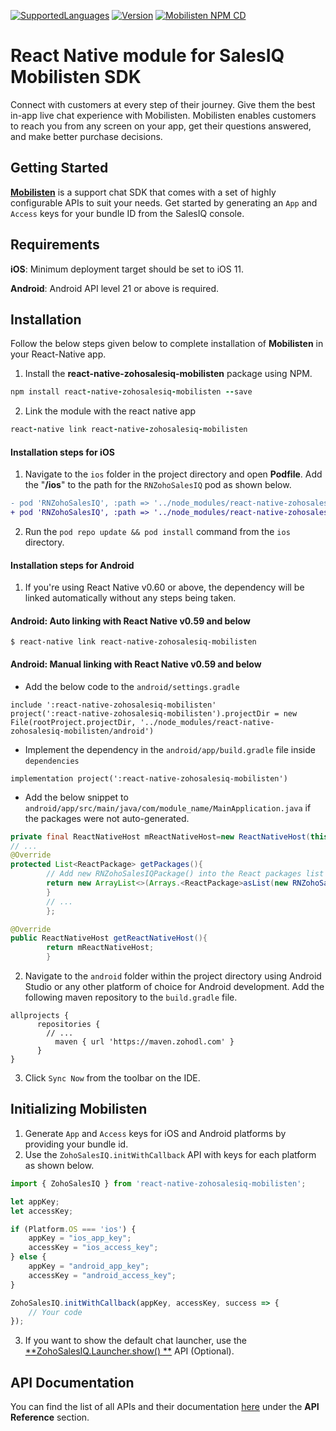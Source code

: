 [![SupportedLanguages](https://img.shields.io/badge/Platforms-iOS%20%7C%20%20Android-green.svg)](https://www.zoho.com/salesiq/help/developer-section/react-native-sdk-installation.html) [![Version](https://img.shields.io/badge/version-8.1.1-blue.svg)](https://mobilisten.io/) [![Mobilisten NPM CD](https://github.com/zoho/SalesIQ-Mobilisten-ReactNative/workflows/Mobilisten%20NPM%20CD/badge.svg)](https://github.com/zoho/SalesIQ-Mobilisten-ReactNative/actions)

# React Native module for SalesIQ Mobilisten SDK

Connect with customers at every step of their journey. Give them the best in-app live chat experience with Mobilisten. Mobilisten enables customers to reach you from any screen on your app, get their questions answered, and make better purchase decisions.

## Getting Started
[**Mobilisten**](https://mobilisten.io/) is a support chat SDK that comes with a set of highly configurable APIs to suit your needs. Get started by generating an `App` and `Access` keys for your bundle ID from the SalesIQ console.

## Requirements

**iOS**: Minimum deployment target should be set to iOS 11.

**Android**: Android API level 21 or above is required.

## Installation
Follow the below steps given below to complete installation of **Mobilisten** in your React-Native app.

1. Install the **react-native-zohosalesiq-mobilisten** package using NPM.
```ruby
npm install react-native-zohosalesiq-mobilisten --save
```

2. Link the module with the react native app
```ruby
react-native link react-native-zohosalesiq-mobilisten
```

#### Installation steps for iOS

1. Navigate to the `ios` folder in the project directory and open **Podfile**.
   Add the "**/ios**" to the path for the `RNZohoSalesIQ` pod as shown below.

```diff
- pod 'RNZohoSalesIQ', :path => '../node_modules/react-native-zohosalesiq-mobilisten'
+ pod 'RNZohoSalesIQ', :path => '../node_modules/react-native-zohosalesiq-mobilisten/ios'
```

2. Run the `pod repo update && pod install` command from the `ios` directory.

#### Installation steps for Android

1. If you're using React Native v0.60 or above, the dependency will be linked automatically without
   any steps being taken.

#### Android: Auto linking with React Native v0.59 and below

```
$ react-native link react-native-zohosalesiq-mobilisten
```

#### Android: Manual linking with React Native v0.59 and below

- Add the below code to the `android/settings.gradle`

```Gradle
include ':react-native-zohosalesiq-mobilisten'
project(':react-native-zohosalesiq-mobilisten').projectDir = new File(rootProject.projectDir, '../node_modules/react-native-zohosalesiq-mobilisten/android')
```

- Implement the dependency in the `android/app/build.gradle` file inside `dependencies`

```Gradle
implementation project(':react-native-zohosalesiq-mobilisten')
```

- Add the below snippet to `android/app/src/main/java/com/module_name/MainApplication.java` if the
  packages were not auto-generated.

```java
private final ReactNativeHost mReactNativeHost=new ReactNativeHost(this){
// ...
@Override
protected List<ReactPackage> getPackages(){
        // Add new RNZohoSalesIQPackage() into the React packages list like below
        return new ArrayList<>(Arrays.<ReactPackage>asList(new RNZohoSalesIQPackage()));
        }
        // ...
        };

@Override
public ReactNativeHost getReactNativeHost(){
        return mReactNativeHost;
        }
```

2. Navigate to the `android` folder within the project directory using Android Studio or any other
   platform of choice for Android development.
   Add the following maven repository to the `build.gradle` file.

```Gradle
allprojects {
      repositories {
        // ...
          maven { url 'https://maven.zohodl.com' }
      }
}
```

3. Click `Sync Now` from the toolbar on the IDE.

## Initializing Mobilisten

1. Generate `App` and `Access` keys for iOS and Android platforms by providing your bundle id.
2. Use the `ZohoSalesIQ.initWithCallback` API with keys for each platform as shown below.

```js
import { ZohoSalesIQ } from 'react-native-zohosalesiq-mobilisten';

let appKey;
let accessKey;

if (Platform.OS === 'ios') {
    appKey = "ios_app_key";
    accessKey = "ios_access_key";
} else {
    appKey = "android_app_key";
    accessKey = "android_access_key";
}

ZohoSalesIQ.initWithCallback(appKey, accessKey, success => {
    // Your code
});
```

3. If you want to show the default chat launcher, use the [**ZohoSalesIQ.Launcher.show()
   **](https://www.zoho.com/salesiq/help/developer-section/react-native-sdk-launcher-show.html)
   API (Optional).

## API Documentation
You can find the list of all APIs and their documentation [here](https://www.zoho.com/salesiq/help/developer-section/react-native-sdk-add-event-listener.html) under the **API Reference** section.
